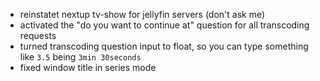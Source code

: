 * reinstatet nextup tv-show for jellyfin servers (don't ask me)
* activated the "do you want to continue at" question for all transcoding requests
* turned transcoding question input to float, so you can type something like `3.5` being `3min 30seconds`
* fixed window title in series mode